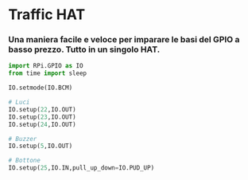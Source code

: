 <!--
---
name: Traffic HAT
class: board
type: Tutti
formfactor: HAT
manufacturer: Ryanteck
description: Una maniera facile e veloce per imparare le basi del GPIO a basso prezzo. Tutto in un singolo HAT.
image: 'traffic-hat.png'
pincount: 40
eeprom: yes
pin:
  '15':
    name: LED1 / verde
    direction: output
    active: high
  '16':
    name: LED2 / ambra
    direction: output
    active: high
  '18':
    name: LED3 / rosso
    direction: output
    active: high
  '22':
    name: Bottone
    direction: input
    active: high
  '29':
    name: Buzzer - cicalino
    direction: output
    active: high
-->
# Traffic HAT

### Una maniera facile e veloce per imparare le basi del GPIO a basso prezzo. Tutto in un singolo HAT.

```python
import RPi.GPIO as IO
from time import sleep

IO.setmode(IO.BCM)

# Luci
IO.setup(22,IO.OUT)
IO.setup(23,IO.OUT)
IO.setup(24,IO.OUT)

# Buzzer
IO.setup(5,IO.OUT)

# Bottone
IO.setup(25,IO.IN,pull_up_down=IO.PUD_UP)
```
